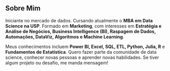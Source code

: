 ## Sobre Mim

Iniciante no mercado de dados. Cursando atualmente o **MBA em Data Science na USP**. Formado em **Marketing**, com interesses em **Estratégia e Análise de Negócios, Business Intelligence (BI), Raspagem de Dados, Automações, DataViz, Algoritmos e Machine Learning**. 

Meus conhecimentos incluem **Power BI, Excel, SQL, ETL, Python, Julia, R** e **Fundamentos de Estatística**.  Quero fazer parte da comunidade de data science, conhecer novas pessoas e aprender novas habilidades. Se tiver algum projeto ou desafio, me manda mensagem! 
